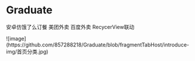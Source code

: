 # Graduate
安卓仿饿了么订餐
美团外卖
百度外卖
RecycerView联动
<div width="540px" height="910px">![image](https://github.com/857288218/Graduate/blob/fragmentTabHost/introduce-img/首页分类.jpg)</div>

